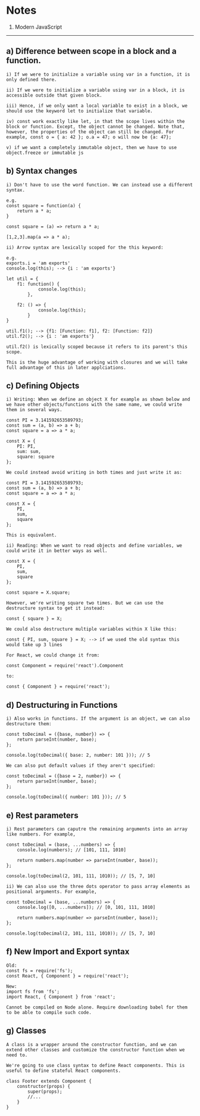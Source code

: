 # Notes
1. Modern JavaScript
----------------------
a)  Difference between scope in a block and a function.
----------------------------------------------------------
    i) If we were to initialize a variable using var in a function, it is only defined there.

    ii) If we were to initialize a variable using var in a block, it is accessible outside that given block.

    iii) Hence, if we only want a local variable to exist in a block, we should use the keyword let to initialize that variable.

    iv) const work exactly like let, in that the scope lives within the block or function. Except, the object cannot be changed. Note that, however, the properties of the object can still be changed. For example, const o = { a: 42 }; o.a = 47; o will now be {a: 47};

    v) if we want a completely immutable object, then we have to use object.freeze or immutable js

b) Syntax changes
----------------------
    i) Don't have to use the word function. We can instead use a different syntax.

    e.g.
    const square = function(a) {
        return a * a;
    }

    const square = (a) => return a * a;

    [1,2,3].map(a => a * a);

    ii) Arrow syntax are lexically scoped for the this keyword:

    e.g.
    exports.i = 'am exports'
    console.log(this); --> {i : 'am exports'}

    let util = {
        f1: function() {
                console.log(this);
            },

        f2: () => {
                console.log(this);
            }
    }

    util.f1(); --> {f1: [Function: f1], f2: [Function: f2]}
    util.f2(); --> {i : 'am exports'}

    util.f2() is lexically scoped because it refers to its parent's this scope.

    This is the huge advantage of working with closures and we will take full advantage of this in later applciations.

c) Defining Objects
--------------------------

    i) Writing: When we define an object X for example as shown below and we have other objects/functions with the same name, we could write them in several ways.

    const PI = 3.141592653589793;
    const sum = (a, b) => a + b;
    const square = a => a * a;

    const X = {
        PI: PI,
        sum: sum,
        square: square
    };

    We could instead avoid writing in both times and just write it as:

    const PI = 3.141592653589793;
    const sum = (a, b) => a + b;
    const square = a => a * a;

    const X = {
        PI,
        sum,
        square
    };

    This is equivalent.

    ii) Reading: When we want to read objects and define variables, we could write it in better ways as well.

    const X = {
        PI,
        sum,
        square
    };

    const square = X.square;

    However, we're writing square two times. But we can use the destructure syntax to get it instead:

    const { square } = X;

    We could also destructure multiple variables within X like this:

    const { PI, sum, square } = X; --> if we used the old syntax this would take up 3 lines

    For React, we could change it from:

    const Component = require('react').Component

    to:

    const { Component } = require('react');

d) Destructuring in Functions
-------------------------------
    i) Also works in functions. If the argument is an object, we can also destructure them:

    const toDecimal = ({base, number}) => {
        return parseInt(number, base);
    };

    console.log(toDecimal({ base: 2, number: 101 })); // 5

    We can also put default values if they aren't specified:

    const toDecimal = ({base = 2, number}) => {
        return parseInt(number, base);
    };

    console.log(toDecimal({ number: 101 })); // 5

e) Rest parameters
-------------------
    i) Rest parameters can caputre the remaining arguments into an array like numbers. For example,

    const toDecimal = (base, ...numbers) => {
        console.log(numbers); // [101, 111, 1010]

        return numbers.map(number => parseInt(number, base));
    };

    console.log(toDecimal(2, 101, 111, 1010)); // [5, 7, 10]

    ii) We can also use the three dots operator to pass array elements as positional arguments. For example,

    const toDecimal = (base, ...numbers) => {
        console.log([0, ...numbers]); // [0, 101, 111, 1010]

        return numbers.map(number => parseInt(number, base));
    };

    console.log(toDecimal(2, 101, 111, 1010)); // [5, 7, 10]

f) New Import and Export syntax
--------------------------------

    Old:
    const fs = require('fs');
    const React, { Component } = require('react');

    New:
    import fs from 'fs';
    import React, { Component } from 'react';

    Cannot be compiled on Node alone. Require downloading babel for them to be able to compile such code.

g) Classes
-----------
    A class is a wrapper around the constructor function, and we can extend other classes and customize the constructor function when we need to.

    We're going to use class syntax to define React components. This is useful to define stateful React components.

    class Footer extends Component {
        constructor(props) {
            super(props);
            //...
        }
    }

